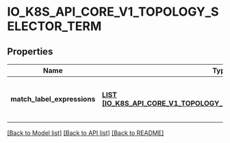 # IO_K8S_API_CORE_V1_TOPOLOGY_SELECTOR_TERM

## Properties
Name | Type | Description | Notes
------------ | ------------- | ------------- | -------------
**match_label_expressions** | [**LIST [IO_K8S_API_CORE_V1_TOPOLOGY_SELECTOR_LABEL_REQUIREMENT]**](io.k8s.api.core.v1.TopologySelectorLabelRequirement.md) | A list of topology selector requirements by labels. | [optional] [default to null]

[[Back to Model list]](../README.md#documentation-for-models) [[Back to API list]](../README.md#documentation-for-api-endpoints) [[Back to README]](../README.md)


